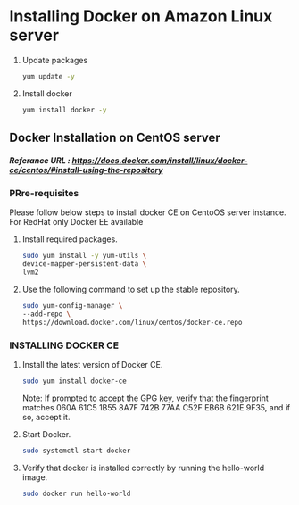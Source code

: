 # Installing Docker on Amazon Linux server

1. Update packages
   ```sh 
   yum update -y
   ```
2. Install docker
   ```sh 
   yum install docker -y
   ```

## Docker Installation on CentOS server
##### Referance URL : https://docs.docker.com/install/linux/docker-ce/centos/#install-using-the-repository
### PRre-requisites

Please follow below steps to install docker CE on CentoOS server instance. For RedHat only Docker EE available 

1. Install required packages.

   ```sh 
   sudo yum install -y yum-utils \
   device-mapper-persistent-data \
   lvm2
   ```
  
1. Use the following command to set up the stable repository.
 
   ```sh 
   sudo yum-config-manager \
   --add-repo \
   https://download.docker.com/linux/centos/docker-ce.repo
   ```

### INSTALLING DOCKER CE

1. Install the latest version of Docker CE.
   ```sh 
   sudo yum install docker-ce
   ```

   Note: If prompted to accept the GPG key, verify that the fingerprint matches 
060A 61C5 1B55 8A7F 742B 77AA C52F EB6B 621E 9F35, and if so, accept it.

1. Start Docker.
   ```sh 
   sudo systemctl start docker
   ```

1. Verify that docker is installed correctly by running the hello-world image.
   ```sh
   sudo docker run hello-world
   ```
